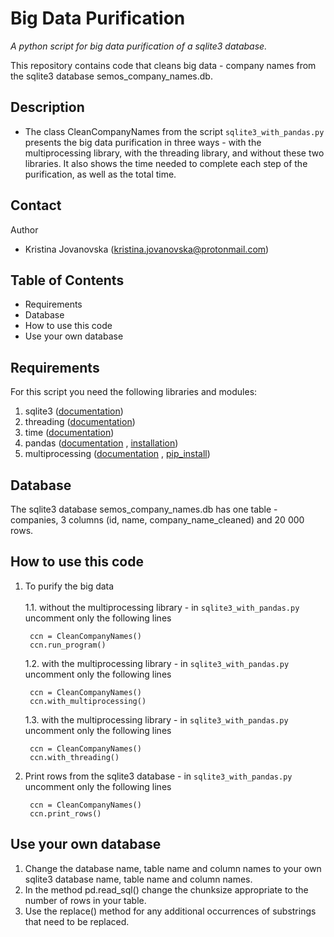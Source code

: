 # Big Data Purification 

*A python script for big data purification of a sqlite3 database.*

This repository contains code that cleans big data -
company names from the sqlite3 database
semos_company_names.db.

## Description
* The class CleanCompanyNames from the script
`sqlite3_with_pandas.py` presents the big data purification
in three ways - with the multiprocessing library,
with the threading library, and without these two libraries. 
It also shows the time needed to complete each step of 
the purification, as well as the total time.

## Contact
Author
* Kristina Jovanovska (kristina.jovanovska@protonmail.com)

## Table of Contents 
* Requirements
* Database 
* How to use this code 
* Use your own database

## Requirements
For this script you need the following libraries and modules:

1. sqlite3 ([documentation](https://docs.python.org/3/library/sqlite3.html))
2. threading ([documentation](https://docs.python.org/3/library/threading.html))
3. time ([documentation](https://docs.python.org/3/library/time.html))
4. pandas ([documentation](https://pandas.pydata.org/docs/user_guide/index.html) \, [installation](https://pandas.pydata.org/docs/getting_started/install.html))
5. multiprocessing ([documentation](https://docs.python.org/3/library/multiprocessing.html) \,  [pip_install](https://pypi.org/project/multiprocessing/))



## Database
The sqlite3 database semos_company_names.db
has one table - companies, 3 columns
(id, name, company_name_cleaned) and 20 000 rows.

## How to use this code 
1. To purify the big data \
   \
     1.1. without the multiprocessing library - in `sqlite3_with_pandas.py` 
     uncomment only the following lines 
    ```
     ccn = CleanCompanyNames()
     ccn.run_program()
     ``` 

    1.2. with the multiprocessing library - in `sqlite3_with_pandas.py`
    uncomment only the following lines
    ```
     ccn = CleanCompanyNames()
     ccn.with_multiprocessing()
    ```

    1.3. with the multiprocessing library - in `sqlite3_with_pandas.py`
     uncomment only the following lines    
    ```
     ccn = CleanCompanyNames()
     ccn.with_threading()
    ```
2. Print rows from the sqlite3 database - in `sqlite3_with_pandas.py`
     uncomment only the following lines    
    ```
     ccn = CleanCompanyNames()
     ccn.print_rows()
    ```

## Use your own database
1. Change the database name, table name and column names
to your own sqlite3 database name, table name and column names.
2. In the method pd.read_sql() change the chunksize 
appropriate to the number of rows in your table. 
3. Use the replace() method for any additional occurrences
of substrings that need to be replaced.